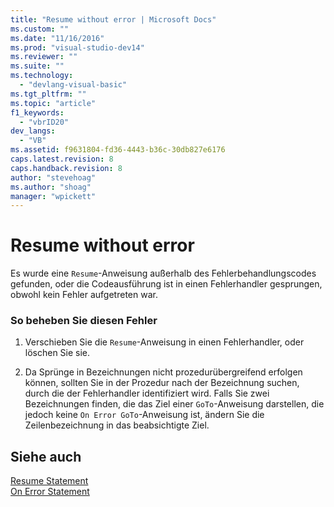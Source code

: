 ```yaml
---
title: "Resume without error | Microsoft Docs"
ms.custom: ""
ms.date: "11/16/2016"
ms.prod: "visual-studio-dev14"
ms.reviewer: ""
ms.suite: ""
ms.technology: 
  - "devlang-visual-basic"
ms.tgt_pltfrm: ""
ms.topic: "article"
f1_keywords: 
  - "vbrID20"
dev_langs: 
  - "VB"
ms.assetid: f9631804-fd36-4443-b36c-30db827e6176
caps.latest.revision: 8
caps.handback.revision: 8
author: "stevehoag"
ms.author: "shoag"
manager: "wpickett"
---
```

# Resume without error
Es wurde eine `Resume`\-Anweisung außerhalb des Fehlerbehandlungscodes gefunden, oder die Codeausführung ist in einen Fehlerhandler gesprungen, obwohl kein Fehler aufgetreten war.  
  
### So beheben Sie diesen Fehler  
  
1.  Verschieben Sie die `Resume`\-Anweisung in einen Fehlerhandler, oder löschen Sie sie.  
  
2.  Da Sprünge in Bezeichnungen nicht prozedurübergreifend erfolgen können, sollten Sie in der Prozedur nach der Bezeichnung suchen, durch die der Fehlerhandler identifiziert wird.  Falls Sie zwei Bezeichnungen finden, die das Ziel einer `GoTo`\-Anweisung darstellen, die jedoch keine `On Error GoTo`\-Anweisung ist, ändern Sie die Zeilenbezeichnung in das beabsichtigte Ziel.  
  
## Siehe auch  
 [Resume Statement](../../../visual-basic/language-reference/statements/resume-statement.md)   
 [On Error Statement](../../../visual-basic/language-reference/statements/on-error-statement.md)